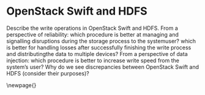 # OpenStack Swift and HDFS

Describe the write operations in OpenStack Swift and HDFS. From a perspective of reliability: which procedure is better at managing and signalling disruptions during the storage process to the systemuser? which is better for handling losses after successfully finishing the write process and distributingthe data to multiple devices? From a perspective of data injection: which procedure is better to increase write speed from the system’s user? Why do we see discrepancies between OpenStack Swift and HDFS (consider their purposes)?

\newpage{}

